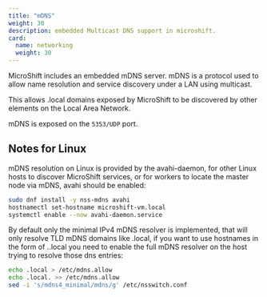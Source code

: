 ```yaml
---
title: "mDNS"
weight: 30
description: embedded Multicast DNS support in microshift.
card:
  name: networking
  weight: 30
---
```


MicroShift includes an embedded mDNS server. mDNS is a protocol used to allow
name resolution and service discovery under a LAN using multicast.

This allows .local domains exposed by MicroShift to be discovered by other elements
on the Local Area Network.

mDNS is exposed on the `5353/UDP` port.

## Notes for Linux

mDNS resolution on Linux is provided by the avahi-daemon, for other Linux hosts to discover
MicroShift services, or for workers to locate the master node via mDNS, avahi should be enabled:

```bash
sudo dnf install -y nss-mdns avahi
hostnamectl set-hostname microshift-vm.local
systemctl enable --now avahi-daemon.service
```

By default only the minimal IPv4 mDNS resolver is implemented, that will only resolve TLD mDNS
domains like <hostname>.local, if you want to use hostnames in the form of <subdomain>.<domain>.local
you need to enable the full mDNS resolver on the host trying to resolve those dns entries:

```bash
echo .local > /etc/mdns.allow
echo .local. >> /etc/mdns.allow
sed -i 's/mdns4_minimal/mdns/g' /etc/nsswitch.conf
```